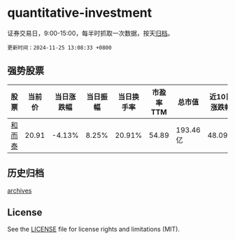 # quantitative-investment

证券交易日，9:00-15:00，每半时抓取一次数据，按天[归档](archives)。

`更新时间：2024-11-25 13:08:33 +0800`

## 强势股票

|股票|当前价|当日涨跌幅|当日振幅|当日换手率|市盈率TTM|总市值|近10日涨跌幅|
|----|----|----|----|----|----|----|----|
|[和而泰](https://xueqiu.com/S/SZ002402)|20.91|-4.13%|8.25%|20.91%|54.89|193.46亿|48.09%|

## 历史归档

[archives](archives)

## License

See the [LICENSE](LICENSE) file for license rights and limitations (MIT).